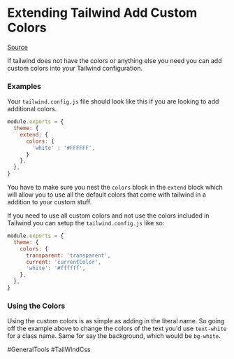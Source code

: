 # Extending Tailwind Add Custom Colors

[Source](https://tailwindcss.com/docs/customizing-colors)

If tailwind does not have the colors or anything else you need you can add custom colors into your Tailwind configuration.

### Examples

Your `tailwind.config.js` file should look like this if you are looking to add additional colors.

```javascript
module.exports = {
  theme: {
    extend: {
      colors: {
        'white' : '#FFFFFF',
      }
    },
  },
}
```

You have to make sure you nest the `colors` block in the `extend` block which will allow you to use all the default colors that come with tailwind in a addition to your custom stuff.

If you need to use all custom colors and not use the colors included in Tailwind you can setup the `tailwind.config.js` like so:


```javascript
module.exports = {
  theme: {
    colors: {
      transparent: 'transparent',
      current: 'currentColor',
      'white': '#ffffff',
    },
  },
}
```

### Using the Colors

Using the custom colors is as simple as adding in the literal name. So going off the example above to change the colors of the text you'd use `text-white` for a class name. Same for say the background, which would be `bg-white`.

#GeneralTools 
	#TailWindCss 